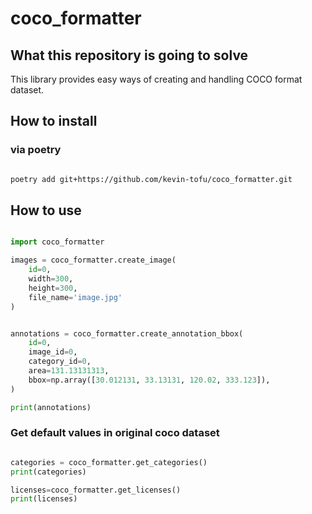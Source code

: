 
# coco_formatter

## What this repository is going to solve  

This library provides easy ways of creating and handling COCO format dataset.

## How to install

### via poetry

```bash

poetry add git+https://github.com/kevin-tofu/coco_formatter.git

```

## How to use

```python

import coco_formatter

images = coco_formatter.create_image(
    id=0,
    width=300,
    height=300,
    file_name='image.jpg'
)
```

```python

annotations = coco_formatter.create_annotation_bbox(
    id=0, 
    image_id=0, 
    category_id=0, 
    area=131.13131313, 
    bbox=np.array([30.012131, 33.13131, 120.02, 333.123]), 
)

print(annotations)

```

### Get default values in original coco dataset

```python

categories = coco_formatter.get_categories()
print(categories)

licenses=coco_formatter.get_licenses()
print(licenses)

```
